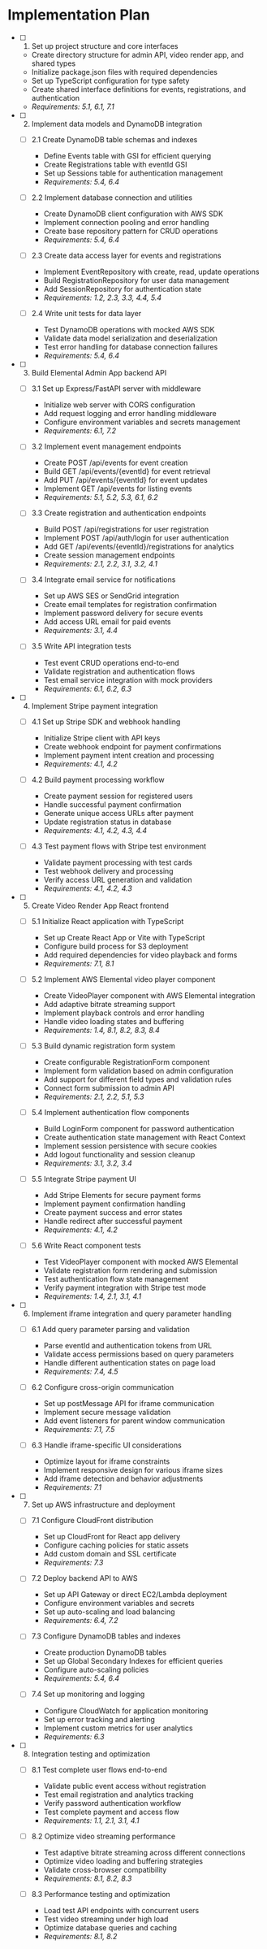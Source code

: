 # Implementation Plan

- [ ] 1. Set up project structure and core interfaces
  - Create directory structure for admin API, video render app, and shared types
  - Initialize package.json files with required dependencies
  - Set up TypeScript configuration for type safety
  - Create shared interface definitions for events, registrations, and authentication
  - _Requirements: 5.1, 6.1, 7.1_

- [ ] 2. Implement data models and DynamoDB integration
  - [ ] 2.1 Create DynamoDB table schemas and indexes
    - Define Events table with GSI for efficient querying
    - Create Registrations table with eventId GSI
    - Set up Sessions table for authentication management
    - _Requirements: 5.4, 6.4_

  - [ ] 2.2 Implement database connection and utilities
    - Create DynamoDB client configuration with AWS SDK
    - Implement connection pooling and error handling
    - Create base repository pattern for CRUD operations
    - _Requirements: 5.4, 6.4_

  - [ ] 2.3 Create data access layer for events and registrations
    - Implement EventRepository with create, read, update operations
    - Build RegistrationRepository for user data management
    - Add SessionRepository for authentication state
    - _Requirements: 1.2, 2.3, 3.3, 4.4, 5.4_

  - [ ] 2.4 Write unit tests for data layer
    - Test DynamoDB operations with mocked AWS SDK
    - Validate data model serialization and deserialization
    - Test error handling for database connection failures
    - _Requirements: 5.4, 6.4_

- [ ] 3. Build Elemental Admin App backend API
  - [ ] 3.1 Set up Express/FastAPI server with middleware
    - Initialize web server with CORS configuration
    - Add request logging and error handling middleware
    - Configure environment variables and secrets management
    - _Requirements: 6.1, 7.2_

  - [ ] 3.2 Implement event management endpoints
    - Create POST /api/events for event creation
    - Build GET /api/events/{eventId} for event retrieval
    - Add PUT /api/events/{eventId} for event updates
    - Implement GET /api/events for listing events
    - _Requirements: 5.1, 5.2, 5.3, 6.1, 6.2_

  - [ ] 3.3 Create registration and authentication endpoints
    - Build POST /api/registrations for user registration
    - Implement POST /api/auth/login for user authentication
    - Add GET /api/events/{eventId}/registrations for analytics
    - Create session management endpoints
    - _Requirements: 2.1, 2.2, 3.1, 3.2, 4.1_

  - [ ] 3.4 Integrate email service for notifications
    - Set up AWS SES or SendGrid integration
    - Create email templates for registration confirmation
    - Implement password delivery for secure events
    - Add access URL email for paid events
    - _Requirements: 3.1, 4.4_

  - [ ] 3.5 Write API integration tests
    - Test event CRUD operations end-to-end
    - Validate registration and authentication flows
    - Test email service integration with mock providers
    - _Requirements: 6.1, 6.2, 6.3_

- [ ] 4. Implement Stripe payment integration
  - [ ] 4.1 Set up Stripe SDK and webhook handling
    - Initialize Stripe client with API keys
    - Create webhook endpoint for payment confirmations
    - Implement payment intent creation and processing
    - _Requirements: 4.1, 4.2_

  - [ ] 4.2 Build payment processing workflow
    - Create payment session for registered users
    - Handle successful payment confirmation
    - Generate unique access URLs after payment
    - Update registration status in database
    - _Requirements: 4.1, 4.2, 4.3, 4.4_

  - [ ] 4.3 Test payment flows with Stripe test environment
    - Validate payment processing with test cards
    - Test webhook delivery and processing
    - Verify access URL generation and validation
    - _Requirements: 4.1, 4.2, 4.3_

- [ ] 5. Create Video Render App React frontend
  - [ ] 5.1 Initialize React application with TypeScript
    - Set up Create React App or Vite with TypeScript
    - Configure build process for S3 deployment
    - Add required dependencies for video playback and forms
    - _Requirements: 7.1, 8.1_

  - [ ] 5.2 Implement AWS Elemental video player component
    - Create VideoPlayer component with AWS Elemental integration
    - Add adaptive bitrate streaming support
    - Implement playback controls and error handling
    - Handle video loading states and buffering
    - _Requirements: 1.4, 8.1, 8.2, 8.3, 8.4_

  - [ ] 5.3 Build dynamic registration form system
    - Create configurable RegistrationForm component
    - Implement form validation based on admin configuration
    - Add support for different field types and validation rules
    - Connect form submission to admin API
    - _Requirements: 2.1, 2.2, 5.1, 5.3_

  - [ ] 5.4 Implement authentication flow components
    - Build LoginForm component for password authentication
    - Create authentication state management with React Context
    - Implement session persistence with secure cookies
    - Add logout functionality and session cleanup
    - _Requirements: 3.1, 3.2, 3.4_

  - [ ] 5.5 Integrate Stripe payment UI
    - Add Stripe Elements for secure payment forms
    - Implement payment confirmation handling
    - Create payment success and error states
    - Handle redirect after successful payment
    - _Requirements: 4.1, 4.2_

  - [ ] 5.6 Write React component tests
    - Test VideoPlayer component with mocked AWS Elemental
    - Validate registration form rendering and submission
    - Test authentication flow state management
    - Verify payment integration with Stripe test mode
    - _Requirements: 1.4, 2.1, 3.1, 4.1_

- [ ] 6. Implement iframe integration and query parameter handling
  - [ ] 6.1 Add query parameter parsing and validation
    - Parse eventId and authentication tokens from URL
    - Validate access permissions based on query parameters
    - Handle different authentication states on page load
    - _Requirements: 7.4, 4.5_

  - [ ] 6.2 Configure cross-origin communication
    - Set up postMessage API for iframe communication
    - Implement secure message validation
    - Add event listeners for parent window communication
    - _Requirements: 7.1, 7.5_

  - [ ] 6.3 Handle iframe-specific UI considerations
    - Optimize layout for iframe constraints
    - Implement responsive design for various iframe sizes
    - Add iframe detection and behavior adjustments
    - _Requirements: 7.1_

- [ ] 7. Set up AWS infrastructure and deployment
  - [ ] 7.1 Configure CloudFront distribution
    - Set up CloudFront for React app delivery
    - Configure caching policies for static assets
    - Add custom domain and SSL certificate
    - _Requirements: 7.3_

  - [ ] 7.2 Deploy backend API to AWS
    - Set up API Gateway or direct EC2/Lambda deployment
    - Configure environment variables and secrets
    - Set up auto-scaling and load balancing
    - _Requirements: 6.4, 7.2_

  - [ ] 7.3 Configure DynamoDB tables and indexes
    - Create production DynamoDB tables
    - Set up Global Secondary Indexes for efficient queries
    - Configure auto-scaling policies
    - _Requirements: 5.4, 6.4_

  - [ ] 7.4 Set up monitoring and logging
    - Configure CloudWatch for application monitoring
    - Set up error tracking and alerting
    - Implement custom metrics for user analytics
    - _Requirements: 6.3_

- [ ] 8. Integration testing and optimization
  - [ ] 8.1 Test complete user flows end-to-end
    - Validate public event access without registration
    - Test email registration and analytics tracking
    - Verify password authentication workflow
    - Test complete payment and access flow
    - _Requirements: 1.1, 2.1, 3.1, 4.1_

  - [ ] 8.2 Optimize video streaming performance
    - Test adaptive bitrate streaming across different connections
    - Optimize video loading and buffering strategies
    - Validate cross-browser compatibility
    - _Requirements: 8.1, 8.2, 8.3_

  - [ ] 8.3 Performance testing and optimization
    - Load test API endpoints with concurrent users
    - Test video streaming under high load
    - Optimize database queries and caching
    - _Requirements: 8.1, 8.2_